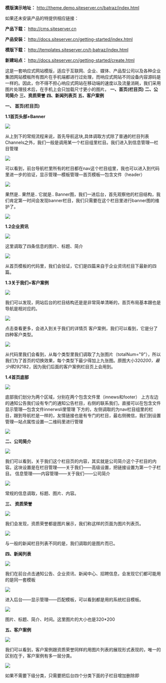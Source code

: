 
**模版演示地址：** http://theme.demo.siteserver.cn/batraz/index.html

如果还未安装产品的特提供相应链接：

**产品下载：** http://cms.siteserver.cn

**产品安装：** http://docs.siteserver.cn/getting-started/index.html

**模版下载：** http://templates.siteserver.cn/t-batraz/index.html

**新建站点：** http://docs.siteserver.cn/getting-started/create.html

这是一套响应式网站模版，适应于互联网、企业、媒体、产品型公司以及各种企业集团网站模板所有图片在手机端都进行过处理，而响应式网站不同设备内容源码是一样的。因此，你不得不担心响应式网站在移动端的速度以及流量消耗，我们采用图片处理技术后，在手机上会只加载尺寸更小的图片。
**一、首页(栏目页)**
**二、公司简介**
**三、资质荣誉**
**四、新闻列表页**
**五、客户案例**

**一、	首页(栏目页)**

**1.1首页头部+Banner**
 
![](/assets/image001.png)

从上到下的常规流程来说，首先导航这块,具体调取方式除了普通的栏目列表Channels之外，我们一般是调用某一个栏目组里栏目。我们进入到信息管理—栏目管理

![](/assets/image002.png)

可以看到，前台导航栏里所有的栏目都在nav这个栏目组里，我也可以进入到代码里进一步的验证，显示管理—模板管理—首页模板—包含文件（header）

![](/assets/image003.png)
 
果然是.. 果然是.. 它就是..
Banner图，我们一进后台，首先观察他的栏目结构，我们肯定第一时间会发现banner栏目，我们只需要在这个栏目里进行banner图的维护了。
 
![](/assets/image004.png)

**1.2企业资讯**

![](/assets/image005.png) 

这里调取了四条信息的图片、标题、简介
 
![](/assets/image006.png)

从首页模板的代码里，我们会验证，它们是四篇来自于企业资讯栏目下最新的四篇。

**1.3关于我们+客户案例**
 
![](/assets/image007.png)

我们可以发现，网站后台的栏目结构还是是非常简单清晰的，首页布局基本跟也是导航是相对应的。
 
![](/assets/image008.png)

点击查看更多，会进入到关于我们的详情页
客户案例，我们可以看到，它是分了四种客户类型。
 
![](/assets/image009.png)

从代码里我们会看到，从每个类型里我们调取了九张图片（totalNum="9"），所以我们为了首页的切换效果，每个类型下最少得加上九张图。原图大小320*200，最少得292*182，因为我们后面的客户案例栏目页上会用到。

**1.4首页底部**
 
![](/assets/image010.png)

底部我们划分为两个区域，分别在两个包含文件里（innews和footer）
上方左边的通知公告我们设有专门的通知公告栏目，右侧的联系我们，直接可以在包含文件显示管理—包含文件innerwsli里管理
下方的，左侧调取的为nav栏目组里的栏目，跟到导航栏是一样的，友情链接也是有专门的栏目，最右侧微信，我们到设置管理—站点属性设置—二维码里进行管理
 
![](/assets/image011.png)

**二、公司简介** 

![](/assets/image012.png)

我们可以看到，关于我们这个栏目页的内容，其实就是公司简介这个子栏目的内容。这块设置是在栏目管理——关于我们——高级设置，把链接设置为第一个子栏目。
信息管理——内容管理——关于我们——公司简介

![](/assets/image013.png)
 
常规的信息调取，标题、图片、内容。

**三、	资质荣誉**

![](/assets/image014.png)
 
我们会发现，资质荣誉都是图片展示，我们称这样的页面为图片列表页。

![](/assets/image015.png)

与一般的新闻栏目列表不同的是，我们调取的是图片而已。

**四、新闻列表**

![](/assets/image016.png)
 
我们在前台点击通知公告、企业资讯、新闻中心、招聘信息，会发现它们都可能用的是同一套模板

![](/assets/image017.png)
 
进入后台——显示管理——匹配模板，可以看到都是用的系统栏目模板。 

![](/assets/image018.png)

图片、标题、简介、时间。这里图片的大小也是320*200

**五、客户案例**
 
![](/assets/image019.png)

我们可以看到，客户案例跟资质荣誉同样的用图片列表的展现形式表现的，唯一的区别在于，客户案例有多一层分类。
 
![](/assets/image020.png)

如果不需要下级分类，只需要把后台四个分类下面的子栏目增加删除即